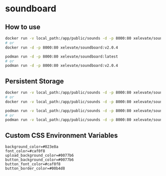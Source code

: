 # soundboard

## How to use

```bash
docker run -v local_path:/app/public/sounds -d -p 8000:80 xelevate/soundboard:latest
# or
docker run -d -p 8000:80 xelevate/soundboard:v2.0.4
```

```bash
podman run -d -p 8000:80 xelevate/soundboard:latest
# or
podman run -d -p 8000:80 xelevate/soundboard:v2.0.4
```

## Persistent Storage

```bash
docker run -v local_path:/app/public/sounds -d -p 8000:80 xelevate/soundboard:latest
# or
docker run -v local_path:/app/public/sounds -d -p 8000:80 xelevate/soundboard:v2.0.4
```

```bash
podman run -v local_path:/app/public/sounds -d -p 8000:80 xelevate/soundboard:latest
# or
podman run -v local_path:/app/public/sounds -d -p 8000:80 xelevate/soundboard:v2.0.4
```

## Custom CSS Environment Variables

```
background_color=#023e8a
font_color=#caf0f8
upload_background_color=#0077b6
button_background_color=#0077b6
button_font_color=#caf0f8
button_border_color=#00b4d8
```
